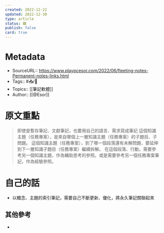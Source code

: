 ```yaml
---
created: 2022-12-22
updated: 2022-12-30
type: article
status: 🟩
publish: false
card: true
---
```

# Metadata
- SourceURL::  https://www.playpcesor.com/2022/06/fleeting-notes-Permanent-notes-links.html
- Tags:: #📥️/📰️ 
- Topics:: [[筆記軟體]]
- Author:: [[@Esor]] 

# 原文重點
>即使是暫存筆記、文獻筆記，也要用自己的語言、需求寫成筆記
>這個知識主題（任務專案），是來自哪個上一層知識主題（任務專案）的子題目、子問題。
這個知識主題（任務專案），到了哪一個段落還有未解問題，要延伸到下一層知識子題目（任務專案）繼續拆解。
在這個段落、行動，需要參考另一個知識主題，作為輔助思考的參照。或是需要參考另一個任務專案筆記，作為經驗參照。

# 自己的話
- 以概念、主題的索引筆記，需要自己不斷更新、優化，將永久筆記關聯起來

## 其他參考
- 